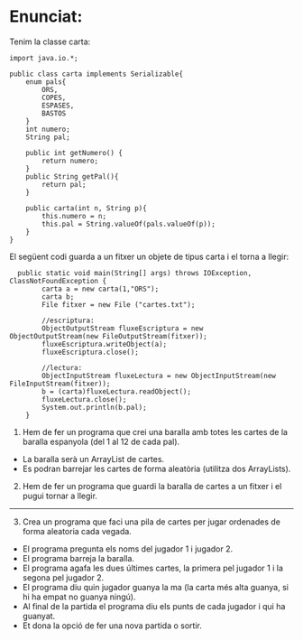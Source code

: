 # Enunciat:

Tenim la classe carta:

```
import java.io.*;

public class carta implements Serializable{
    enum pals{
        ORS,
        COPES,
        ESPASES,
        BASTOS
    }
    int numero;
    String pal;

    public int getNumero() {
        return numero;
    }
    public String getPal(){
        return pal;
    }

    public carta(int n, String p){
        this.numero = n;
        this.pal = String.valueOf(pals.valueOf(p));
    }
}
```

El següent codi guarda a un fitxer un objete de tipus carta i el torna a llegir:

```
  public static void main(String[] args) throws IOException, ClassNotFoundException {
        carta a = new carta(1,"ORS");
        carta b;
        File fitxer = new File ("cartes.txt");

        //escriptura:
        ObjectOutputStream fluxeEscriptura = new ObjectOutputStream(new FileOutputStream(fitxer));
        fluxeEscriptura.writeObject(a);
        fluxeEscriptura.close();

        //lectura:
        ObjectInputStream fluxeLectura = new ObjectInputStream(new FileInputStream(fitxer));
        b = (carta)fluxeLectura.readObject();
        fluxeLectura.close();
        System.out.println(b.pal);
    }
```


1. Hem de fer un programa que crei una baralla amb totes les cartes de la baralla espanyola (del 1 al 12 de cada pal).
  -  La baralla serà un ArrayList de cartes.
  -  Es podran barrejar les cartes de forma aleatòria (utilitza dos ArrayLists).
2. Hem de fer un programa que guardi la baralla de cartes a un fitxer i el pugui tornar a llegir.

-------------------------------------------------------------------------------------------------------------------

3. Crea un programa que faci una pila de cartes per jugar ordenades de forma aleatoria cada vegada.
  -  El programa pregunta els noms del jugador 1 i jugador 2.
  -  El programa barreja la baralla.
  -  El programa agafa les dues últimes cartes, la primera pel jugador 1 i la segona pel jugador 2.
  -  El programa diu quin jugador guanya la ma (la carta més alta guanya, si hi ha empat no guanya ningú).
  -  Al final de la partida el programa diu els punts de cada jugador i qui ha guanyat.
  -  Et dona la opció de fer una nova partida o sortir.
